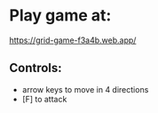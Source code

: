# Play game at:
https://grid-game-f3a4b.web.app/

## Controls:
- arrow keys to move in 4 directions
- [F] to attack